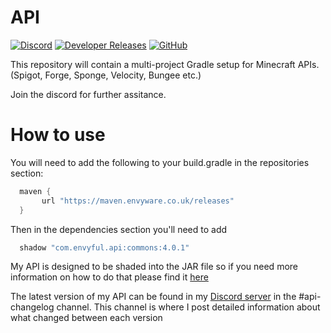 # API 
[![Discord](https://img.shields.io/discord/831966641586831431)](https://discord.gg/7vqgtrjDGw) 
[![Developer Releases](https://jitpack.io/v/EnvyWare/API.svg)](https://jitpack.io/#Pixelmon-Development/API) 
[![GitHub](https://img.shields.io/github/license/EnvyWare/API)](https://www.gnu.org/licenses/lgpl-3.0.html) 

This repository will contain a multi-project Gradle setup for Minecraft APIs. (Spigot, Forge, Sponge, Velocity, Bungee etc.)

Join the discord for further assitance.

# How to use

You will need to add the following to your build.gradle in the repositories section:

```groovy
  maven {
       url "https://maven.envyware.co.uk/releases"
  }
```

Then in the dependencies section you'll need to add

```groovy
  shadow "com.envyful.api:commons:4.0.1"
```

My API is designed to be shaded into the JAR file so if you need more information on how to do that please find it [here](https://imperceptiblethoughts.com/shadow/)

The latest version of my API can be found in my [Discord server](https://discord.envyware.co.uk/) in the #api-changelog channel. This channel is where I post detailed information about what changed between each version
